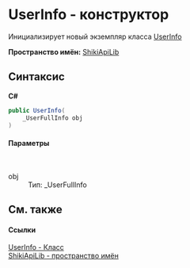 # UserInfo - конструктор
 

Инициализирует новый экземпляр класса <a href="T_ShikiApiLib_UserInfo.md">UserInfo</a>

**Пространство имён:**&nbsp;<a href="N_ShikiApiLib.md">ShikiApiLib</a><br />

## Синтаксис

**C#**<br />
``` C#
public UserInfo(
	_UserFullInfo obj
)
```


#### Параметры
&nbsp;<dl><dt>obj</dt><dd>Тип:&nbsp;_UserFullInfo<br /></dd></dl>

## См. также


#### Ссылки
<a href="T_ShikiApiLib_UserInfo.md">UserInfo - Класс</a><br /><a href="N_ShikiApiLib.md">ShikiApiLib - пространство имён</a><br />
